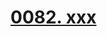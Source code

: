 # [0082. xxx](https://github.com/tnotesjs/TNotes.react/tree/main/notes/0082.%20xxx)

<!-- region:toc -->



<!-- endregion:toc -->
